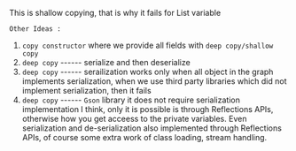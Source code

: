 This is shallow copying, that is why it fails for List variable

`Other Ideas :`

1. `copy constructor` where we provide all fields with `deep copy/shallow copy`
2. `deep copy` ------ serialize and then deserialize
3. `deep copy` ------ serailization works only when all object in the graph implements serialization,
    when we use third party libraries which did not implement serialization, then it fails
4. `deep copy` ------ `Gson` library it does not require serialization implementation
    I think, only it is possible is through Reflections APIs, otherwise how you get acceess to the private variables.
    Even serialization and de-serialization also implemented through Reflections APIs, of course some extra work of class loading, stream handling.